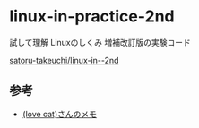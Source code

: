 # linux-in-practice-2nd
試して理解 Linuxのしくみ 増補改訂版の実験コード

[satoru-takeuchi/linux-in--2nd](https://github.com/satoru-takeuchi/linux-in-practice-2nd)

## 参考
- [(love cat)さんのメモ](https://zenn.dev/elvis/scraps/9ddd9a012c1621)
